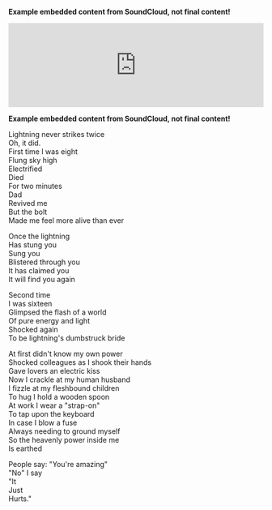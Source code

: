 **Example embedded content from SoundCloud, not final content!**

<iframe width="100%" height="166" scrolling="no" frameborder="no" allow="autoplay" src="https://w.soundcloud.com/player/?url=https%3A//api.soundcloud.com/tracks/394114131&color=%23ff5500&auto_play=false&hide_related=true&show_comments=false&show_user=false&show_reposts=false&show_teaser=false"></iframe>

**Example embedded content from SoundCloud, not final content!**

Lightning never strikes twice<br/>
Oh, it did.<br/>
First time I was eight<br/>
Flung sky high<br/>
Electrified<br/>
Died<br/>
For two minutes<br/>
Dad<br/>
Revived me<br/>
But the bolt<br/>
Made me feel more alive than ever

Once the lightning<br/>
Has stung you<br/>
Sung you<br/>
Blistered through you<br/>
It has claimed you<br/>
It will find you again

Second time<br/>
I was sixteen<br/>
Glimpsed the flash of a world<br/>
Of pure energy and light<br/>
Shocked again<br/>
To be lightning's dumbstruck bride

At first didn't know my own power<br/>
Shocked colleagues as I shook their hands<br/>
Gave lovers an electric kiss<br/>
Now I crackle at my human husband<br/>
I fizzle at my fleshbound children<br/>
To hug I hold a wooden spoon<br/>
At work I wear a "strap-on"<br/>
To tap upon the keyboard<br/>
In case I blow a fuse<br/>
Always needing to ground myself<br/>
So the heavenly power inside me<br/>
Is earthed

People say: "You're amazing"<br/>
"No" I say<br/>
"It<br/>
Just<br/>
Hurts."
